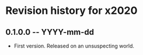 # Revision history for x2020

## 0.1.0.0 -- YYYY-mm-dd

* First version. Released on an unsuspecting world.

